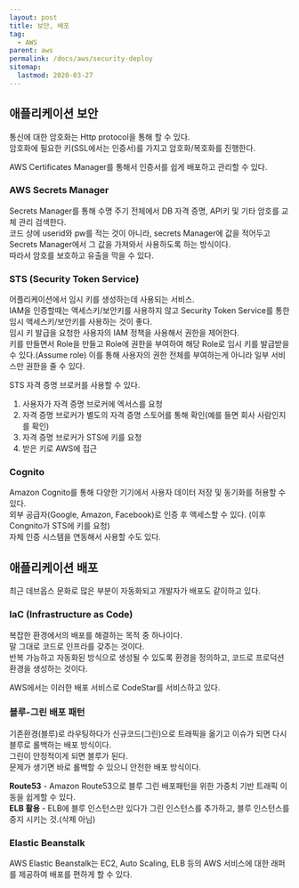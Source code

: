 ```yaml
---
layout: post
title: 보안, 배포
tag:
  - AWS
parent: aws
permalink: /docs/aws/security-deploy
sitemap:
  lastmod: 2020-03-27
---
```


##  애플리케이션 보안
통신에 대한 암호화는 Http protocol을 통해 할 수 있다.  
암호화에 필요한 키(SSL에서는 인증서)를 가지고 암호화/복호화를 진행한다.  

AWS Certificates Manager를 통해서 인증서를 쉽게 배포하고 관리할 수 있다.  

###  AWS Secrets Manager
Secrets Manager를 통해 수명 주기 전체에서 DB 자격 증명, API키 및 기타 암호를 교체 관리 검색한다.    
코드 상에 userid와 pw를 적는 것이 아니라, secrets Manager에 값을 적어두고 Secrets Manager에서 그 값을 가져와서 사용하도록 하는 방식이다.  
따라서 암호를 보호하고 유출을 막을 수 있다.

###  STS (Security Token Service)
어플리케이션에서 임시 키를 생성하는데 사용되는 서비스.  
IAM을 인증할때는 액세스키/보안키를 사용하지 않고 Security Token Service를 통한 임시 액세스키/보안키를 사용하는 것이 좋다.  
임시 키 발급을 요청한 사용자의 IAM 정책을 사용해서 권한을 제어한다.  
키를 만들면서 Role을 만들고 Role에 권한을 부여하여 해당 Role로 임시 키를 발급받을 수 있다.(Assume role) 이를 통해 사용자의 권한 전체를 부여하는게 아니라 일부 서비스만 권한을 줄 수 있다.  

STS 자격 증명 브로커를 사용할 수 있다.  
1. 사용자가 자격 증명 브로커에 엑서스를 요청
2. 자격 증명 브로커가 별도의 자격 증명 스토어를 통해 확인(예를 들면 회사 사람인지를 확인)
3. 자격 증명 브로커가 STS에 키를 요청
4. 받은 키로 AWS에 접근

###  Cognito
Amazon Cognito를 통해 다양한 기기에서 사용자 데이터 저장 및 동기화를 허용할 수 있다.  
외부 공급자(Google, Amazon, Facebook)로 인증 후 액세스할 수 있다. (이후 Congnito가 STS에 키를 요청)  
자체 인증 시스템을 연동해서 사용할 수도 있다.  

##  애플리케이션 배포
최근 데브옵스 문화로 많은 부분이 자동화되고 개발자가 배포도 같이하고 있다.  

###  IaC (Infrastructure as Code)
복잡한 환경에서의 배포를 해결하는 목적 중 하나이다.  
말 그대로 코드로 인프라를 갖추는 것이다.  
반복 가능하고 자동화된 방식으로 생성될 수 있도록 환경을 정의하고, 코드로 프로덕션 환경을 생성하는 것이다.

AWS에서는 이러한 배포 서비스로 CodeStar를 서비스하고 있다.

###  블루-그린 배포 패턴
기존환경(블루)로 라우팅하다가 신규코드(그린)으로 트래픽을 옮기고 이슈가 되면 다시 블루로 롤백하는 배포 방식이다.  
그린이 안정적이게 되면 블루가 된다.  
문제가 생기면 바로 롤백할 수 있으니 안전한 배포 방식이다.  

**Route53** - Amazon Route53으로 블루 그린 배포패턴을 위한 가중치 기반 트래픽 이동을 쉽게할 수 있다.  
**ELB 활용** - ELB에 블루 인스턴스만 있다가 그린 인스턴스를 추가하고, 블루 인스턴스를 중지 시키는 것.(삭제 아님)  

###  Elastic Beanstalk
AWS Elastic Beanstalk는 EC2, Auto Scaling, ELB 등의 AWS 서비스에 대한 래퍼를 제공하여 배포를 편하게 할 수 있다.